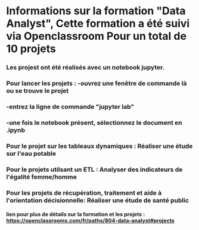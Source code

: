 # Informations sur la formation "Data Analyst", Cette formation a été suivi via Openclassroom Pour un total de 10 projets

### Les projest ont été réalisés avec un notebook jupyter.
### Pour lancer les projets : -ouvrez une fenêtre de commande là ou se trouve le projet
###                           -entrez la ligne de commande "jupyter lab"
###                           -une fois le notebook présent, sélectionnez le document en .ipynb

### Pour le projet sur les tableaux dynamiques : Réaliser une étude sur l'eau potable
### Pour le projets utilsant un ETL : Analyser des indicateurs de l'égalité femme/homme
### Pour les projets de récupération, traitement et aide à l'orientation décisionnelle: Réaliser une étude de santé public

#### lien pour plus de détails sur la formation et les projets : https://openclassrooms.com/fr/paths/804-data-analyst#projects

